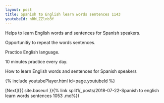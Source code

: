 ```yaml
---
layout: post
title: Spanish to English learn words sentences 1143 
youtubeId: nRhLZZlnb3Y
---
```

 
 
Helps to learn English words and sentences for Spanish speakers.

Opportunitiy to repeat the words sentences. 

Practice English language. 
 
10 minutes practice every day. 
 
How to learn English words and sentences for Spanish speakers 
 
{% include youtubePlayer.html id=page.youtubeId %}
 
 
[Next]({{ site.baseurl }}{% link  split1/_posts/2018-07-22-Spanish to english learn words sentences 1053 .md%})
 
